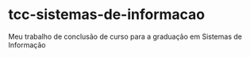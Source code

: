 # tcc-sistemas-de-informacao
Meu trabalho de conclusão de curso para a graduação em Sistemas de Informação
